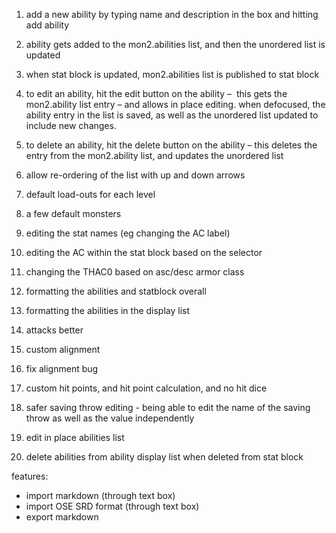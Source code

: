 1. add a new ability by typing name and description in the box and hitting add ability
2. ability gets added to the mon2.abilities list, and then the unordered list is updated
3. when stat block is updated, mon2.abilities list is published to stat block
4. to edit an ability, hit the edit button on the ability – 
    this gets the mon2.ability list entry – and allows in place editing. when defocused, the ability entry in the list is saved, as well as the unordered list updated to include new changes.
5. to delete an ability, hit the delete button on the ability – this deletes the entry from the mon2.ability list, and updates the unordered list
6. allow re-ordering of the list with up and down arrows




1. default load-outs for each level
2. a few default monsters
3. editing the stat names (eg changing the AC label)
4. editing the AC within the stat block based on the selector
5. changing the THAC0 based on asc/desc armor class
6. formatting the abilities and statblock overall
7. formatting the abilities in the display list
8. attacks better
9. custom alignment
10. fix alignment bug
11. custom hit points, and hit point calculation, and no hit dice
12. safer saving throw editing - being able to edit the name of the saving throw as well as the value independently
13. edit in place abilities list
14. delete abilities from ability display list when deleted from stat block


features:
- import markdown (through text box)
- import OSE SRD format (through text box)
- export markdown